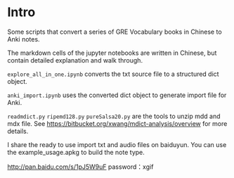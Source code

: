 # Intro

Some scripts that convert a series of GRE Vocabulary books in Chinese to Anki notes.

The markdown cells of the jupyter notebooks are written in Chinese, but contain
detailed explanation and walk through.

`explore_all_in_one.ipynb` converts the txt source file to a structured dict object.

`anki_import.ipynb` uses the converted dict object to generate import file for Anki.

`readmdict.py` `ripemd128.py` `pureSalsa20.py` are the tools to unzip mdd and mdx file.
See https://bitbucket.org/xwang/mdict-analysis/overview for more details.

I share the ready to use import txt and audio files on baiduyun. You can use the
example_usage.apkg to build the note type.

http://pan.baidu.com/s/1pJ5W9uF password：xgif


